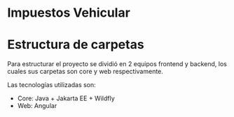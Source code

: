 # Impuestos Vehicular

# Estructura de carpetas
Para estructurar el proyecto se dividió en 2 equipos
frontend y backend, los cuales sus carpetas son
core y web respectivamente.

Las tecnologías utilizadas son:
* Core: Java + Jakarta EE + Wildfly
* Web: Angular
